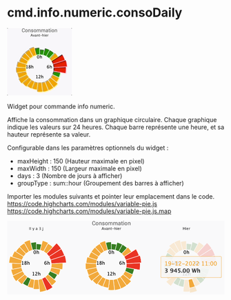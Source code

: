 # cmd.info.numeric.consoDaily
![Dashboard hover](/img/DashboardHover.gif)

Widget pour commande info numeric.

Affiche la consommation dans un graphique circulaire.
Chaque graphique indique les valeurs sur 24 heures.
Chaque barre représente une heure, et sa hauteur représente sa valeur.

Configurable dans les paramètres optionnels du widget :
- maxHeight : 150 (Hauteur maximale en pixel)
- maxWidth : 150 (Largeur maximale en pixel)
- days : 3 (Nombre de jours à afficher)
- groupType : sum::hour (Groupement des barres à afficher)

Importer les modules suivants et pointer leur emplacement dans le code.
https://code.highcharts.com/modules/variable-pie.js
https://code.highcharts.com/modules/variable-pie.js.map

![Dashboard par défaut](/img/DashboardDefault.png)

